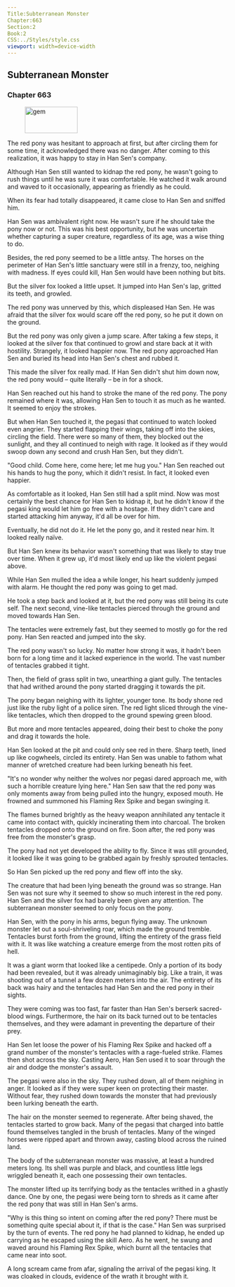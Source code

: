 ```yaml
---
Title:Subterranean Monster 
Chapter:663 
Section:2 
Book:2 
CSS:../Styles/style.css 
viewport: width=device-width
---
```

  
## Subterranean Monster
### Chapter 663
  
<figure>
	<img src="../Images/gem.gif" alt="gem" id="gem" width="120" height="60" />
</figure>
  

  
The red pony was hesitant to approach at first, but after circling them for some time, it acknowledged there was no danger. After coming to this realization, it was happy to stay in Han Sen's company.

Although Han Sen still wanted to kidnap the red pony, he wasn't going to rush things until he was sure it was comfortable. He watched it walk around and waved to it occasionally, appearing as friendly as he could.

When its fear had totally disappeared, it came close to Han Sen and sniffed him.

Han Sen was ambivalent right now. He wasn't sure if he should take the pony now or not. This was his best opportunity, but he was uncertain whether capturing a super creature, regardless of its age, was a wise thing to do.

Besides, the red pony seemed to be a little antsy. The horses on the perimeter of Han Sen's little sanctuary were still in a frenzy, too, neighing with madness. If eyes could kill, Han Sen would have been nothing but bits.

But the silver fox looked a little upset. It jumped into Han Sen's lap, gritted its teeth, and growled.

The red pony was unnerved by this, which displeased Han Sen. He was afraid that the silver fox would scare off the red pony, so he put it down on the ground.

But the red pony was only given a jump scare. After taking a few steps, it looked at the silver fox that continued to growl and stare back at it with hostility. Strangely, it looked happier now. The red pony approached Han Sen and buried its head into Han Sen's chest and rubbed it.

This made the silver fox really mad. If Han Sen didn't shut him down now, the red pony would – quite literally – be in for a shock.

Han Sen reached out his hand to stroke the mane of the red pony. The pony remained where it was, allowing Han Sen to touch it as much as he wanted. It seemed to enjoy the strokes.

But when Han Sen touched it, the pegasi that continued to watch looked even angrier. They started flapping their wings, taking off into the skies, circling the field. There were so many of them, they blocked out the sunlight, and they all continued to neigh with rage. It looked as if they would swoop down any second and crush Han Sen, but they didn't.

"Good child. Come here, come here; let me hug you." Han Sen reached out his hands to hug the pony, which it didn't resist. In fact, it looked even happier.

As comfortable as it looked, Han Sen still had a split mind. Now was most certainly the best chance for Han Sen to kidnap it, but he didn't know if the pegasi king would let him go free with a hostage. If they didn't care and started attacking him anyway, it'd all be over for him.

Eventually, he did not do it. He let the pony go, and it rested near him. It looked really naïve.

But Han Sen knew its behavior wasn't something that was likely to stay true over time. When it grew up, it'd most likely end up like the violent pegasi above.

While Han Sen mulled the idea a while longer, his heart suddenly jumped with alarm. He thought the red pony was going to get mad.

He took a step back and looked at it, but the red pony was still being its cute self. The next second, vine-like tentacles pierced through the ground and moved towards Han Sen.

The tentacles were extremely fast, but they seemed to mostly go for the red pony. Han Sen reacted and jumped into the sky.

The red pony wasn't so lucky. No matter how strong it was, it hadn't been born for a long time and it lacked experience in the world. The vast number of tentacles grabbed it tight.

Then, the field of grass split in two, unearthing a giant gully. The tentacles that had writhed around the pony started dragging it towards the pit.

The pony began neighing with its lighter, younger tone. Its body shone red just like the ruby light of a police siren. The red light sliced through the vine-like tentacles, which then dropped to the ground spewing green blood.

But more and more tentacles appeared, doing their best to choke the pony and drag it towards the hole.

Han Sen looked at the pit and could only see red in there. Sharp teeth, lined up like cogwheels, circled its entirety. Han Sen was unable to fathom what manner of wretched creature had been lurking beneath his feet.

"It's no wonder why neither the wolves nor pegasi dared approach me, with such a horrible creature lying here." Han Sen saw that the red pony was only moments away from being pulled into the hungry, exposed mouth. He frowned and summoned his Flaming Rex Spike and began swinging it.

The flames burned brightly as the heavy weapon annihilated any tentacle it came into contact with, quickly incinerating them into charcoal. The broken tentacles dropped onto the ground on fire. Soon after, the red pony was free from the monster's grasp.

The pony had not yet developed the ability to fly. Since it was still grounded, it looked like it was going to be grabbed again by freshly sprouted tentacles.

So Han Sen picked up the red pony and flew off into the sky.

The creature that had been lying beneath the ground was so strange. Han Sen was not sure why it seemed to show so much interest in the red pony. Han Sen and the silver fox had barely been given any attention. The subterranean monster seemed to only focus on the pony.

Han Sen, with the pony in his arms, begun flying away. The unknown monster let out a soul-shriveling roar, which made the ground tremble. Tentacles burst forth from the ground, lifting the entirety of the grass field with it. It was like watching a creature emerge from the most rotten pits of hell.

It was a giant worm that looked like a centipede. Only a portion of its body had been revealed, but it was already unimaginably big. Like a train, it was shooting out of a tunnel a few dozen meters into the air. The entirety of its back was hairy and the tentacles had Han Sen and the red pony in their sights.

They were coming was too fast, far faster than Han Sen's berserk sacred-blood wings. Furthermore, the hair on its back turned out to be tentacles themselves, and they were adamant in preventing the departure of their prey.

Han Sen let loose the power of his Flaming Rex Spike and hacked off a grand number of the monster's tentacles with a rage-fueled strike. Flames then shot across the sky. Casting Aero, Han Sen used it to soar through the air and dodge the monster's assault.

The pegasi were also in the sky. They rushed down, all of them neighing in anger. It looked as if they were super keen on protecting their master. Without fear, they rushed down towards the monster that had previously been lurking beneath the earth.

The hair on the monster seemed to regenerate. After being shaved, the tentacles started to grow back. Many of the pegasi that charged into battle found themselves tangled in the brush of tentacles. Many of the winged horses were ripped apart and thrown away, casting blood across the ruined land.

The body of the subterranean monster was massive, at least a hundred meters long. Its shell was purple and black, and countless little legs wriggled beneath it, each one possessing their own tentacles.

The monster lifted up its terrifying body as the tentacles writhed in a ghastly dance. One by one, the pegasi were being torn to shreds as it came after the red pony that was still in Han Sen's arms.

"Why is this thing so intent on coming after the red pony? There must be something quite special about it, if that is the case." Han Sen was surprised by the turn of events. The red pony he had planned to kidnap, he ended up carrying as he escaped using the skill Aero. As he went, he swung and waved around his Flaming Rex Spike, which burnt all the tentacles that came near into soot.

A long scream came from afar, signaling the arrival of the pegasi king. It was cloaked in clouds, evidence of the wrath it brought with it.